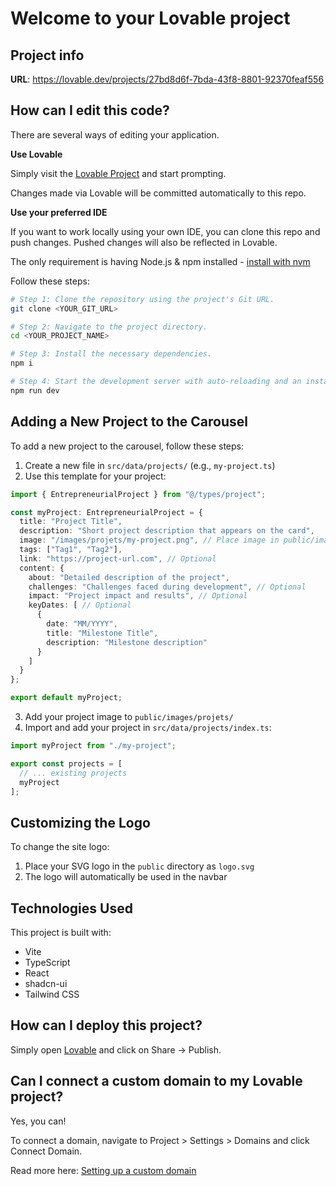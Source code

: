 # Welcome to your Lovable project

## Project info

**URL**: https://lovable.dev/projects/27bd8d6f-7bda-43f8-8801-92370feaf556

## How can I edit this code?

There are several ways of editing your application.

**Use Lovable**

Simply visit the [Lovable Project](https://lovable.dev/projects/27bd8d6f-7bda-43f8-8801-92370feaf556) and start prompting.

Changes made via Lovable will be committed automatically to this repo.

**Use your preferred IDE**

If you want to work locally using your own IDE, you can clone this repo and push changes. Pushed changes will also be reflected in Lovable.

The only requirement is having Node.js & npm installed - [install with nvm](https://github.com/nvm-sh/nvm#installing-and-updating)

Follow these steps:

```sh
# Step 1: Clone the repository using the project's Git URL.
git clone <YOUR_GIT_URL>

# Step 2: Navigate to the project directory.
cd <YOUR_PROJECT_NAME>

# Step 3: Install the necessary dependencies.
npm i

# Step 4: Start the development server with auto-reloading and an instant preview.
npm run dev
```

## Adding a New Project to the Carousel

To add a new project to the carousel, follow these steps:

1. Create a new file in `src/data/projects/` (e.g., `my-project.ts`)
2. Use this template for your project:

```typescript
import { EntrepreneurialProject } from "@/types/project";

const myProject: EntrepreneurialProject = {
  title: "Project Title",
  description: "Short project description that appears on the card",
  image: "/images/projets/my-project.png", // Place image in public/images/projets/
  tags: ["Tag1", "Tag2"],
  link: "https://project-url.com", // Optional
  content: {
    about: "Detailed description of the project",
    challenges: "Challenges faced during development", // Optional
    impact: "Project impact and results", // Optional
    keyDates: [ // Optional
      {
        date: "MM/YYYY",
        title: "Milestone Title",
        description: "Milestone description"
      }
    ]
  }
};

export default myProject;
```

3. Add your project image to `public/images/projets/`
4. Import and add your project in `src/data/projects/index.ts`:

```typescript
import myProject from "./my-project";

export const projects = [
  // ... existing projects
  myProject
];
```

## Customizing the Logo

To change the site logo:

1. Place your SVG logo in the `public` directory as `logo.svg`
2. The logo will automatically be used in the navbar

## Technologies Used

This project is built with:

- Vite
- TypeScript
- React
- shadcn-ui
- Tailwind CSS

## How can I deploy this project?

Simply open [Lovable](https://lovable.dev/projects/27bd8d6f-7bda-43f8-8801-92370feaf556) and click on Share -> Publish.

## Can I connect a custom domain to my Lovable project?

Yes, you can!

To connect a domain, navigate to Project > Settings > Domains and click Connect Domain.

Read more here: [Setting up a custom domain](https://docs.lovable.dev/tips-tricks/custom-domain#step-by-step-guide)